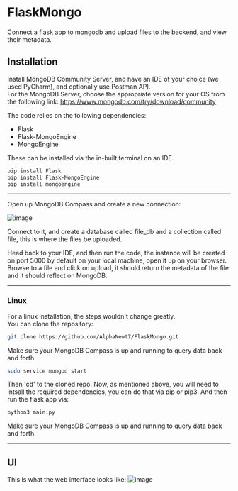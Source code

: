 # FlaskMongo
Connect a flask app to mongodb and upload files to the backend, and view their metadata.


## Installation

Install MongoDB Community Server, and have an IDE of your choice (we used PyCharm), and optionally use Postman API.\
For the MongoDB Server, choose the appropriate version for your OS from the following link:
https://www.mongodb.com/try/download/community


The code relies on the following dependencies:
- Flask
- Flask-MongoEngine
- MongoEngine

These can be installed via the in-built terminal on an IDE.
```bash
pip install Flask
pip install Flask-MongoEngine
pip install mongoengine
```
------------------------------------------------

Open up MongoDB Compass and create a new connection:

![image](https://github.com/AlphaNewt7/FlaskMongo/assets/71941891/e89955d3-19bb-4ab2-81d0-c551699c849a)

Connect to it, and create a database called file_db and a collection called file, this is where the files be uploaded.

Head back to your IDE, and then run the code, the instance will be created on port 5000 by default on your local machine, open it up on your browser.\
Browse to a file and click on upload, it should return the metadata of the file and it should reflect on MongoDB.

---
### Linux

For a linux installation, the steps wouldn't change greatly.\
You can clone the repository:
```bash
git clone https://github.com/AlphaNewt7/FlaskMongo.git
```
Make sure your MongoDB Compass is up and running to query data back and forth.
```bash
sudo service mongod start
```
Then 'cd' to the cloned repo. Now, as mentioned above, you will need to intsall the required dependencies, you can do that via pip or pip3. And then run the flask app via:
```bash
python3 main.py
```
Make sure your MongoDB Compass is up and running to query data back and forth.

---

## UI
This is what the web interface looks like:
![image](https://github.com/AlphaNewt7/FlaskMongo/assets/71941891/6161a6f4-5c94-4f09-8c36-c851b16c8e93)
